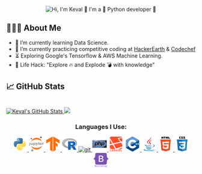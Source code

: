 <!--
[![Typing SVG](https://readme-typing-svg.herokuapp.com?center=true&vCenter=true&width=450&lines=Welcome+to+Keval_78's+Github+Profile!)](https://git.io/typing-svg)

<h1 align="center">Hi! I'm Keval <img src="https://raw.githubusercontent.com/Keval78/Keval78/main/wave.gif" width="30px"></h1>
-->
<p align="center">
  <img src="https://github.com/Keval78/Keval78/blob/main/Keval78.gif" alt="Hi, I'm Keval 👋 I'm a 🚀 Python developer 🚀 ">
</p>

## 👨🏻‍💻 About Me
- 🔭 I’m currently learning Data Science.
- 🌱 I’m currently practicing competitive coding at [HackerEarth](https://www.hackerearth.com/@keval0708) & [Codechef](https://www.codechef.com/users/keval_78)
- :hourglass_flowing_sand:  Exploring Google's Tensorflow & AWS Machine Learning.
- :dart: Life Hack: "Explore :fire: and Explode :bomb: with knowledge" 





## &#x1f4c8; GitHub Stats

<!-- <a href="https://github.com/Keval78/Keval78">
  <img width="40%" align="center" src="https://github-readme-stats.vercel.app/api/top-langs/?username=Keval78&langs_count=3" />
</a> -->
<br/>
<a href="https://github.com/Keval78/Keval78">
  <img width="48%" src="https://github-readme-stats.vercel.app/api?username=Keval78&theme=radical" alt="Keval's GitHub Stats" />
</a>
<a href="https://github.com/Keval78/Keval78">
  <img width="48%" src="https://github-readme-streak-stats.herokuapp.com?user=Keval78&theme=dark&date_format=M%20j%5B%2C%20Y%5D" />
</a>


<h3 align="center">Languages I Use:</h3>
<p align="center"> 
 <a href="https://www.python.org" target="_blank"> <img src="https://raw.githubusercontent.com/devicons/devicon/master/icons/python/python-original.svg" alt="python" width="40" height="40"/> </a>
   <a href="https://jupyter.org/" target="_blank"> <img src="https://raw.githubusercontent.com/devicons/devicon/master/icons/jupyter/jupyter-original-wordmark.svg" alt="python" width="40" height="40"/> </a>
  <a href="https://www.tensorflow.org/resources/learn-ml" target="_blank"> <img src="https://github.com/devicons/devicon/blob/master/icons/tensorflow/tensorflow-original.svg" alt="tensorflow" width="40" height="40"/> 
  </a>
 <a href="https://cran.r-project.org" target="_blank"> <img src="https://raw.githubusercontent.com/devicons/devicon/master/icons/r/r-original.svg" alt="r" width="40" height="40"/> </a>
<a href="https://git-scm.com/" target="_blank"> <img src="https://www.vectorlogo.zone/logos/git-scm/git-scm-icon.svg" alt="git" width="40" height="40"/> </a>
<a href="https://www.php.net/" target="_blank"> <img src="https://raw.githubusercontent.com/devicons/devicon/master/icons/php/php-original.svg" alt="git" width="40" height="40"/> </a>
<a href="https://laravel.com/" target="_blank"> <img src="https://raw.githubusercontent.com/devicons/devicon/master/icons/laravel/laravel-plain-wordmark.svg" alt="git" width="40" height="40"/></a> 
<a href="https://www.w3schools.com/cpp/" target="_blank"> <img src="https://raw.githubusercontent.com/devicons/devicon/master/icons/cplusplus/cplusplus-original.svg" alt="cplusplus" width="40" height="40"/> </a>
<a href="https://www.java.com" target="_blank"> <img src="https://raw.githubusercontent.com/devicons/devicon/master/icons/java/java-original.svg" alt="java" width="40" height="40"/> </a> 
<a href="https://www.w3.org/html/" target="_blank"> <img src="https://raw.githubusercontent.com/devicons/devicon/master/icons/html5/html5-original-wordmark.svg" alt="html5" width="40" height="40"/> </a> 
<a href="https://www.w3schools.com/css/" target="_blank"> <img src="https://raw.githubusercontent.com/devicons/devicon/master/icons/css3/css3-original-wordmark.svg" alt="css3" width="40" height="40"/> </a>
<a href="https://getbootstrap.com" target="_blank"> <img src="https://raw.githubusercontent.com/devicons/devicon/master/icons/bootstrap/bootstrap-plain-wordmark.svg" alt="bootstrap" width="40" height="40"/> </a>
</p> 


<!-- Resources -->
<!-- Icons: https://simpleicons.org/ -->
<!-- GitHub Stats: https://github.com/anuraghazra/github-readme-stats -->
<!-- Emojis: https://emojipedia.org/emoji/ -->
<!-- HTML Emojis: https://www.fileformat.info/index.htm -->
<!-- Shields: https://shields.io/ -->
<!-- Awesome GitHub Profile README: https://github.com/abhisheknaiidu/awesome-github-profile-readme -->
